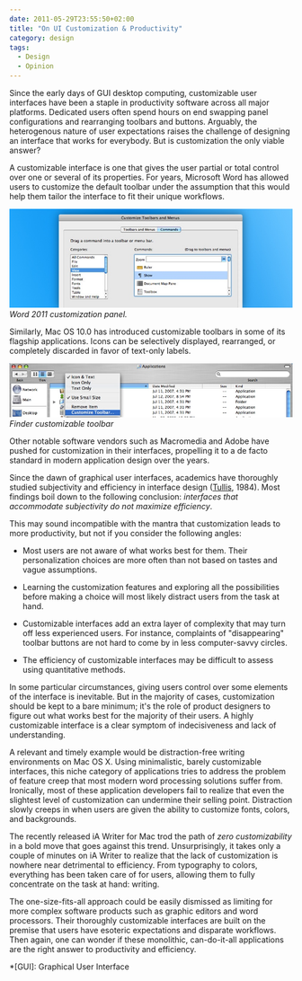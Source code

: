 ```yaml
---
date: 2011-05-29T23:55:50+02:00
title: "On UI Customization & Productivity"
category: design
tags:
  - Design
  - Opinion
---
```


Since the early days of GUI desktop computing, customizable user interfaces have been a staple in productivity software across all major platforms. Dedicated users often spend hours on end swapping panel configurations and rearranging toolbars and buttons. Arguably, the heterogenous nature of user expectations raises the challenge of designing an interface that works for everybody. But is customization the only viable answer?

A customizable interface is one that gives the user partial or total control over one or several of its properties. For years, Microsoft Word has allowed users to customize the default toolbar under the assumption that this would help them tailor the interface to fit their unique workflows.

![Word customization panel](word-2011.jpg) _Word 2011 customization panel._

Similarly, Mac OS 10.0 has introduced customizable toolbars in some of its flagship applications. Icons can be selectively displayed, rearranged, or completely discarded in favor of text-only labels.

![Finder customizable toolbar](finder-toolbar.jpg) _Finder customizable toolbar_

Other notable software vendors such as Macromedia and Adobe have pushed for customization in their interfaces, propelling it to a de facto standard in modern application design over the years.

Since the dawn of graphical user interfaces, academics have thoroughly studied subjectivity and efficiency in interface design ([Tullis], 1984). Most findings boil down to the following conclusion: *interfaces that accommodate subjectivity do not maximize efficiency*.

This may sound incompatible with the mantra that customization leads to more productivity, but not if you consider the following angles:

* Most users are not aware of what works best for them. Their personalization choices are more often than not based on tastes and vague assumptions.

* Learning the customization features and exploring all the possibilities before making a choice will most likely distract users from the task at hand.

* Customizable interfaces add an extra layer of complexity that may turn off less experienced users. For instance, complaints of "disappearing" toolbar buttons are not hard to come by in less computer-savvy circles.

* The efficiency of customizable interfaces may be difficult to assess using quantitative methods.

In some particular circumstances, giving users control over some elements of the interface is inevitable. But in the majority of cases, customization should be kept to a bare minimum; it's the role of product designers to figure out what works best for the majority of their users. A highly customizable interface is a clear symptom of indecisiveness and lack of understanding.

A relevant and timely example would be distraction-free writing environments on Mac OS X. Using minimalistic, barely customizable interfaces, this niche category of applications tries to address the problem of feature creep that most modern word processing solutions suffer from. Ironically, most of these application developers fail to realize that even the slightest level of customization can undermine their selling point. Distraction slowly creeps in when users are given the ability to customize fonts, colors, and backgrounds.

The recently released iA Writer for Mac trod the path of *zero customizability* in a bold move that goes against this trend. Unsurprisingly, it takes only a couple of minutes on iA Writer to realize that the lack of customization is nowhere near detrimental to efficiency. From typography to colors, everything has been taken care of for users, allowing them to fully concentrate on the task at hand: writing.

The one-size-fits-all approach could be easily dismissed as limiting for more complex software products such as graphic editors and word processors. Their thoroughly customizable interfaces are built on the premise that users have esoteric expectations and disparate workflows. Then again, one can wonder if these monolithic, can-do-it-all applications are the right answer to productivity and efficiency.

[Tullis]: http://scholarship.rice.edu/handle/1911/15866
*[GUI]: Graphical User Interface
